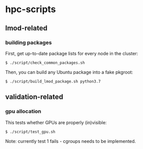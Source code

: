 # hpc-scripts

## lmod-related

### building packages

First, get up-to-date package lists for every node in the cluster:

    $ ./script/check_common_packages.sh

Then, you can build any Ubuntu package into a fake pkgroot:

    $ ./script/build_lmod_package.sh python3.7

## validation-related

### gpu allocation

This tests whether GPUs are properly (in)visible:

    $ ./script/test_gpu.sh

Note: currently test 1 fails - cgroups needs to be implemented.
